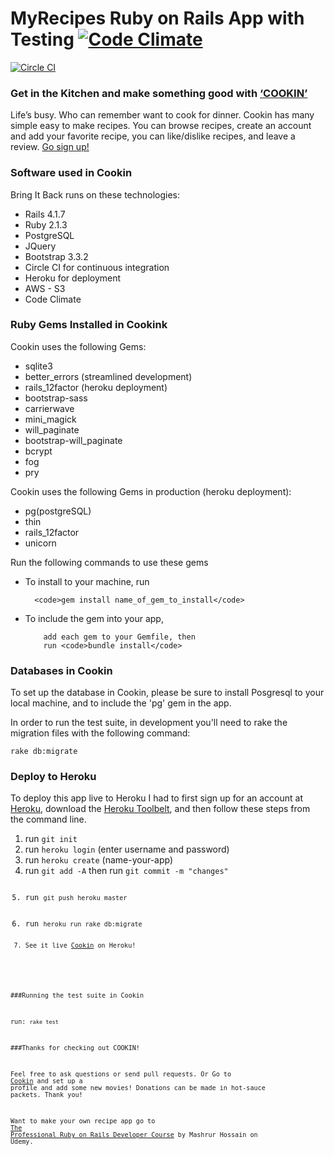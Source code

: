 # MyRecipes Ruby on Rails App with Testing [![Code Climate](https://codeclimate.com/github/iposton/myrecipes/badges/gpa.svg)](https://codeclimate.com/github/iposton/myrecipes)
[![Circle CI](https://circleci.com/gh/iposton/myrecipes/tree/master.svg?style=svg)](https://circleci.com/gh/iposton/myrecipes/tree/master)

<h3>Get in the Kitchen and make something good with <a href="https://myrecipes-ruby.herokuapp.com/">‘COOKIN’</a></h3>

Life’s busy. Who can remember want to cook for dinner. Cookin has many simple easy to make recipes. You can browse recipes, create an account and add your favorite recipe, you can like/dislike recipes, and leave a review. <a href="https://myrecipes-ruby.herokuapp.com/register">Go sign up!</a>

<h3>Software used in Cookin</h3>

Bring It Back runs on these technologies:

<ul>
  <li>Rails 4.1.7</li>
  <li>Ruby 2.1.3</li>
  <li>PostgreSQL</li>
  <li>JQuery</li>
  <li>Bootstrap 3.3.2</li>
  <li>Circle CI for continuous integration</li>
  <li>Heroku for deployment</li>
  <li>AWS - S3</li>
  <li>Code Climate</li>
</ul>

<h3>Ruby Gems Installed in Cookink</h3>

Cookin uses the following Gems:

<ul>
  <li>sqlite3</li>
  <li>better_errors (streamlined development)</li>
  <li>rails_12factor (heroku deployment)</li>
  <li>bootstrap-sass</li>
  <li>carrierwave</li>
  <li>mini_magick</li>
  <li>will_paginate</li>
  <li>bootstrap-will_paginate</li>
  <li>bcrypt</li>
  <li>fog</li>
  <li>pry</li>
</ul>

Cookin uses the following Gems in production (heroku deployment):

<ul>
  <li>pg(postgreSQL)</li>
  <li>thin</li>
  <li>rails_12factor</li>
  <li>unicorn</li>
</ul>

Run the following commands to use these gems

<ul>
  <li>To install to your machine, run</li>

      <code>gem install name_of_gem_to_install</code>

  <li>To include the gem into your app,</li>

        add each gem to your Gemfile, then
        run <code>bundle install</code>

</ul>
<h3>Databases in Cookin</h3>
<p>To set up the database in Cookin, please be sure to install Posgresql to your local machine, and to include the 'pg' gem in the app.</p>
In order to run the test suite, in development you'll need to rake the migration files with the following command:

<code>rake db:migrate</code>


<h3>Deploy to Heroku</h3>
<p>To deploy this app live to Heroku I had to first sign up for an account at <a href="www.heroku.com">Heroku</a>, download the <a href="https://devcenter.heroku.com/articles/getting-started-with-ruby#set-up">Heroku Toolbelt</a>, and then follow these steps from the command line.</p>

<ol>

  <li>run <code>git init</code></li>
  <li>run <code>heroku login</code> (enter username and password) </li>
  <li>run <code>heroku create</code> (name-your-app) </li>
  <li>run <code>git add -A</code> then run <code>git commit -m "changes"</li>
  <li>run <code>git push heroku master</code> </li>
  <li>run <code>heroku run rake db:migrate</li>
  <li>See it live <a href="https://myrecipes-ruby.herokuapp.com/">Cookin</a> on Heroku!</li>
  
</ol>


###Running the test suite in Cookin

run: <code>rake test</code>
  
###Thanks for checking out COOKIN!

Feel free to ask questions or send pull requests. Or Go to <a href="https://myrecipes-ruby.herokuapp.com/">Cookin</a> and set up a profile and add some new movies!  Donations can be made in hot-sauce packets. Thank you!

Want to make your own recipe app go to <a href="https://www.udemy.com/pro-rubyonrails/?utm_campaign=email&utm_source=sendgrid.com&utm_medium=email">The Professional Ruby on Rails Developer Course</a> by Mashrur Hossain on Udemy.
